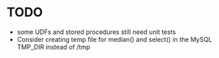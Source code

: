 TODO
====

- some UDFs and stored procedures still need unit tests
- Consider creating temp file for median() and select() in the MySQL TMP_DIR
  instead of /tmp
